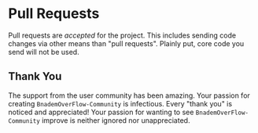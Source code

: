 # Pull Requests

Pull requests are _accepted_ for the project. This includes sending code changes via other means than "pull requests". Plainly put, core code you send will not be used.

## Thank You

The support from the user community has been amazing. Your passion for creating `BnademOverFlow-Community` is infectious. Every "thank you" is noticed and appreciated! Your passion for wanting to see `BnademOverFlow-Community` improve is neither ignored nor unappreciated.
